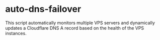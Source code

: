 # auto-dns-failover
This script automatically monitors multiple VPS servers and dynamically updates a Cloudflare DNS A record based on the health of the VPS instances.
